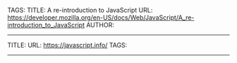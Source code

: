 TAGS:
TITLE: A re-introduction to JavaScript
URL: https://developer.mozilla.org/en-US/docs/Web/JavaScript/A_re-introduction_to_JavaScript
AUTHOR:

---

TITLE: 
URL: https://javascript.info/
TAGS:

---

